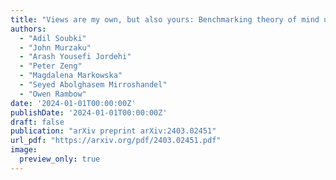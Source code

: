 ```yaml
---
title: "Views are my own, but also yours: Benchmarking theory of mind using common ground"
authors:
  - "Adil Soubki"
  - "John Murzaku"
  - "Arash Yousefi Jordehi"
  - "Peter Zeng"
  - "Magdalena Markowska"
  - "Seyed Abolghasem Mirroshandel"
  - "Owen Rambow"
date: '2024-01-01T00:00:00Z'
publishDate: '2024-01-01T00:00:00Z'
draft: false
publication: "arXiv preprint arXiv:2403.02451"
url_pdf: "https://arxiv.org/pdf/2403.02451.pdf"
image:
  preview_only: true
---
```


